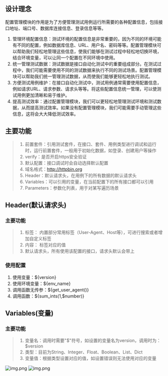 
## 设计理念

配置管理模块的作用是为了方便管理测试用例运行所需要的各种配置信息，包括接口地址、端口号、数据库连接信息、登录信息等等。

1. 管理环境配置信息：测试环境的配置信息是非常重要的，因为不同的环境可能有不同的配置，例如数据库信息、URL、用户名、密码等等。配置管理模块可以帮助我们轻松地管理这些信息，使我们能够在测试过程中轻松地切换环境，结合环境变量，可以让同一个配置在不同环境中使用。
2. 统一管理测试数据：测试数据是接口自动化测试中的重要组成部分。在测试过程中，我们可能需要使用不同的测试数据来执行不同的测试场景。配置管理模块可以帮助我们统一管理测试数据，从而使我们能够更轻松地执行测试。
3. 方便测试用例维护：在接口自动化测试中，测试用例通常需要使用配置信息，例如请求URL、请求参数、请求头等等。将这些配置信息统一管理，可以使测试用例更加清晰和易于维护。
4. 提高测试效率：通过配置管理模块，我们可以更轻松地管理测试环境和测试数据，从而提高测试效率。如果没有配置管理模块，我们可能需要手动管理这些信息，这将会大大降低测试效率。

## 主要功能

> 1. 前置套件：引用测试套件，在接口、套件、用例类型进行调试和运行时，运行前置套件，一般用于初始化数据，如登录、创建用户等操作
> 2. verify：是否开启https安全验证
> 3. 默认配置：接口调试时会自动选择默认配置
> 4. 域名格式：http://httpbin.org
> 5. Header：默认请求头，在用例下的所有数据的默认请求头
> 6. Variables：可以引用的变量，在当前配置下的所有接口都可以引用
> 7. Parameters：参数化列表，用于对某写遍历场景

## Header(默认请求头)

### 主要功能

> 1. 标签： 内置部分常用标签（User-Agent、Host等），可进行搜索或者增加自定义标签
> 2. 内容： 标签对应的值
> 3. 默认请求头，所有使用该配置的接口，请求头默认会带上

### 使用配置

1. 使用变量：${version}
2. 使用环境变量：${env_name}
3. 调用函数无传参：${get_user_agent()}
4. 调用函数：${sum_ints(1,$number)}

## Variables(变量)

### 主要功能

> 1. 变量名：调用时需要"$"符号，如设置的变量名为version，调用时为：$version
> 2. 类型：目前为String、Integer、Float、Boolean、List、Dict
> 3. 变量值：根据类型设置对应的值，如设置错误则无法使用对应的变量

![img.png](https://qiniu.yangfan.gd.cn/image/documents/addconfig.png)
![img.png](https://qiniu.yangfan.gd.cn/image/documents/configlist.png)